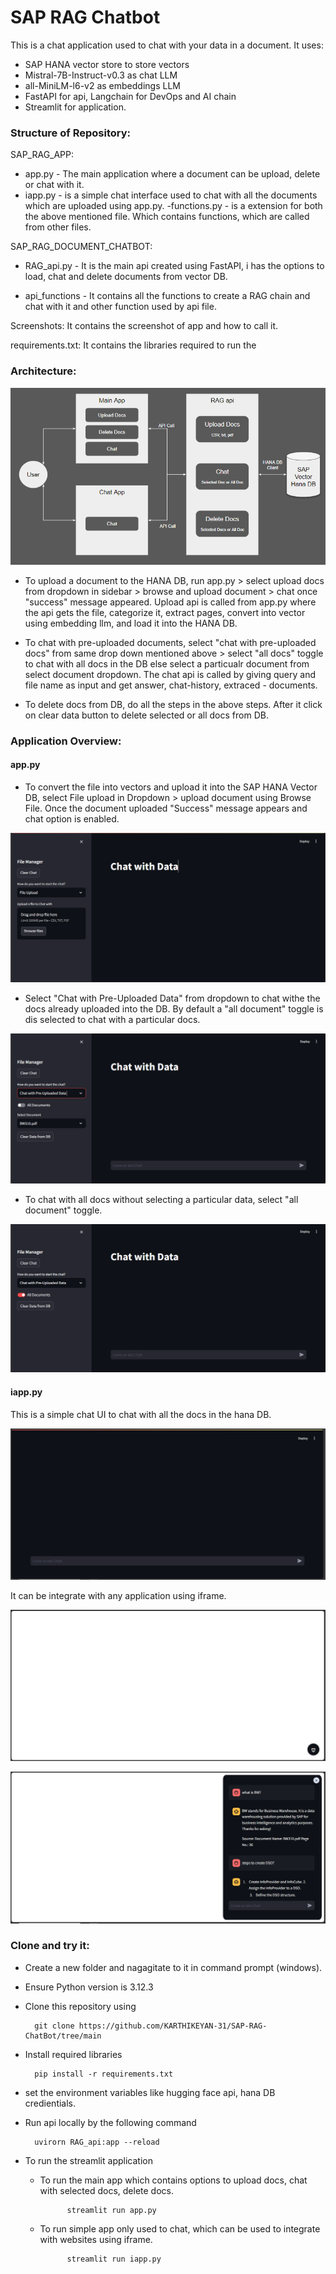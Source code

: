 # SAP RAG Chatbot

This is a chat application used to chat with your data in a document.
It uses:
- SAP HANA vector store to store vectors
- Mistral-7B-Instruct-v0.3 as chat LLM
- all-MiniLM-l6-v2 as embeddings LLM 
- FastAPI for api, Langchain for DevOps and AI chain
- Streamlit for application.

### Structure of Repository:

SAP_RAG_APP:

- app.py - The main application where a document can be upload, delete or chat with it.
- iapp.py - is a simple chat interface used to chat with all the documents which are uploaded using app.py.
-functions.py - is a extension for both the above mentioned file. Which contains functions, which are called from other files.

SAP_RAG_DOCUMENT_CHATBOT:

- RAG_api.py - It is the main api created using FastAPI, i has the options to load, chat and delete documents from vector DB.

- api_functions - It contains all the functions to create a RAG chain and chat with it and other function used by api file.


Screenshots:
It contains the screenshot of app and how to call it.

requirements.txt:
It contains the libraries required to run the

### Architecture:

![Architecture](Screenshots/Architecture.PNG "Architecture of the APP")

- To upload a document to the HANA DB, run app.py > select upload docs from dropdown in sidebar > browse and upload document > chat once "success" message appeared. Upload api is called from app.py where the api gets the file, categorize it, extract pages, convert into vector using embedding llm, and load it into the HANA DB.

- To chat with pre-uploaded documents, select "chat with pre-uploaded docs" from same drop down mentioned above > select "all docs" toggle to chat with all docs in the DB else select a particualr document from select document dropdown. The chat api is called by giving query and file name as input and get answer, chat-history, extraced - documents.

- To delete docs from DB, do all the steps in the above steps. After it click on clear data button to delete selected or all docs from DB.

### Application Overview:

#### **app.py** 

- To convert the file into vectors and upload it into the SAP HANA Vector DB, select File upload in Dropdown > upload document using Browse File. Once the document uploaded "Success" message appears and chat option is enabled.

![app.py - upload Data](Screenshots/detailed_app_upload_data.PNG "app.py - upload Data")

- Select "Chat with Pre-Uploaded Data" from dropdown to chat withe the docs already uploaded into the DB. By default a "all document" toggle is dis selected to chat with a particular docs.

![app.py - Pre_uploaded Data - select Docs](Screenshots/detailed_app_preuploaded_doc_select_doc.PNG "app.py - Pre_uploaded Data - select Docs")

- To chat with all docs without selecting a particular data, select "all document" toggle.

![app.py - Pre_uploaded Data - select Docs](Screenshots/detailed_app_preuploaded_doc_all_doc.PNG "app.py - Pre_uploaded Data - select Docs")

#### iapp.py

This is a simple chat UI to chat with all the docs in the hana DB. 

![iapp.py - simple chat](Screenshots/iapp_ss.PNG "iapp.py - simple chat")

It can be integrate with any application using iframe.

![chat widget](Screenshots/Chatbot_html2_ss.PNG "chat widget")

![chat widget](Screenshots/Chatbot_html_ss.PNG "chat widget")

### Clone and try it:

- Create a new folder and nagagitate to it in command prompt (windows).

- Ensure Python version is 3.12.3

- Clone this repository using
    
        git clone https://github.com/KARTHIKEYAN-31/SAP-RAG-ChatBot/tree/main

- Install required libraries
    
        pip install -r requirements.txt
  
- set the environment variables like hugging face api, hana DB credientials.

- Run api locally by the following command

        uvirorn RAG_api:app --reload

- To run the streamlit application

    * To run the main app which contains options to upload docs, chat with selected docs, delete docs.

                streamlit run app.py 

    * To run simple app only used to chat, which can be used to integrate with websites using iframe.

                streamlit run iapp.py
